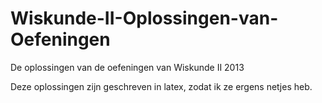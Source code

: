 Wiskunde-II-Oplossingen-van-Oefeningen
======================================

De oplossingen van de oefeningen van Wiskunde II 2013

Deze oplossingen zijn geschreven in latex, zodat ik ze ergens netjes heb.

